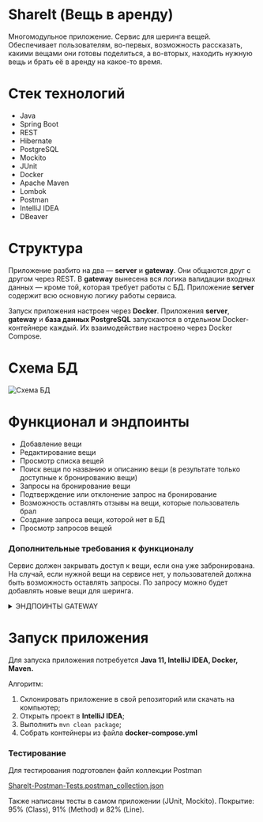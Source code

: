 # ShareIt (Вещь в аренду)

Многомодульное приложение. Сервис для шеринга вещей. Обеспечивает пользователям, во-первых, возможность рассказать, какими вещами они готовы поделиться, а во-вторых, находить нужную вещь и брать её в аренду на какое-то время.

# Стек технологий

* Java
* Spring Boot
* REST
* Hibernate
* PostgreSQL
* Mockito
* JUnit
* Docker
* Apache Maven
* Lombok
* Postman
* IntelliJ IDEA
* DBeaver

# Структура

Приложение разбито на два — **server** и **gateway**. Они общаются друг с другом через REST. В **gateway** вынесена вся логика валидации входных данных — кроме той, которая требует работы с БД. Приложение **server** содержит всю основную логику работы сервиса.

Запуск приложения настроен через **Docker**. Приложения **server**, **gateway** и **база данных PostgreSQL** запускаются в отдельном Docker-контейнере каждый. Их взаимодействие настроено через Docker Compose.

# Схема БД

![Схема БД](https://github.com/avan-es/java-shareit/assets/83888190/61b2ea7e-bc35-4939-95a4-3d5b01174952)

# Функционал и эндпоинты

* Добавление вещи
* Редактирование вещи
* Просмотр списка вещей
* Поиск вещи по названию и описанию вещи (в результате только доступные к бронированию вещи)
* Запросы на бронирование вещи
* Подтверждение или отклонение запрос на бронирование
* Возможность оставлять отзывы на вещи, которые пользователь брал 
* Создание запроса вещи, которой нет в БД
* Просмотр запросов вещей


### Дополнительные требования к функционалу

Сервис должен закрывать доступ к вещи, если она уже забронирована. На случай, если нужной вещи на сервисе нет, у пользователей должна быть возможность оставлять запросы. По запросу можно будет добавлять новые вещи для шеринга.



<details>

<summary>ЭНДПОИНТЫ GATEWAY</summary>

<p align="center">
  <table align="center" width="100%">
    <tr>
        <th colspan="2">
          <img width="50" src="https://github.com/avan-es/java-filmorate/assets/83888190/bf414de4-dbba-4f3a-a888-b180fad09728"/><br>UserController
        </th>
      </tr>
    <tr>
      <td>POST /users</td><td>Добавить нового пользователя</td>
    </tr>
    <tr>
      <td>PATCH /users/{userId}</td><td>Обновить информацию о пользователе по его ID</td>
    </tr>
    <tr>
      <td>GET /users/{userId}</td><td>Получить информацию о пользователе по его ID</td>
    </tr>
    <tr>
      <td>GET /users</td><td>Получить информации о всех пользователях</td>
    </tr>
    <tr>
      <td>DELETE /users/{userId}</td><td>Удалить пользователя по его ID</td>
    </tr>
    <tr>
        <th colspan="2">
          <img width="50" src="https://github.com/avan-es/java-shareit/assets/83888190/efd9ef0d-823e-4209-87b7-eea1c719d0d6"/><br>ItemController
        </th>
      </tr>
    <tr>
      <td>POST /items</td><td>Добавить новую вещь</td>
    </tr>
    <tr>
      <td>POST /items/{itemId}/comment</td><td>Опубликовать отзыв на вещь</td>
    </tr>
    <tr>
      <td>PATCH /items/{itemId}</td><td>Обновить информацию о вещи по её ID</td>
    </tr>
    <tr>
      <td>GET /items/search</td><td>Поиск вещи по слову в описании и названии</td>
    </tr>
    <tr>
      <td>GET /items/all</td><td>Получить информацию о всех вещах</td>
    </tr>
    <tr>
      <td>GET /items/{itemId}</td><td>Получить информацию о вещи по её ID</td>
    </tr>
    <tr>
      <td>GET /items</td><td>Получить информацию о всех вещах пользователя (владельца)</td>
    </tr>
    <tr>
      <td>DELETE /items/{itemId}</td><td>Удалить вещь по её ID</td>
    </tr>
    <tr>
        <th colspan="2">
          <img width="50" src="https://github.com/avan-es/java-shareit/assets/83888190/e1ac2db1-3f08-48c5-8d56-ce1ce04dea66"/><br>BookingController
        </th>
      </tr>
    <tr>
      <td>POST /bookings</td><td>Создать бронирование вещи</td>
    </tr>
    <tr>
      <td>PATCH /bookings/{bookingId}</td><td>Обработать бронирование владельцем вещи по его ID</td>
    </tr>
    <tr>
      <td>GET /bookings/owner</td><td>Получить информацию о всех бронированиях своих вещей владельцем</td>
    </tr>
    <tr>
      <td>GET /bookings/all</td><td>Получить информацию о всех бронирования в БД</td>
    </tr>
    <tr>
      <td>GET /bookings/{bookingId}</td><td>Получить информацию о бронирование по его ID</td>
    </tr>
    <tr>
      <td>GET /bookings</td><td>Получить информацию о всех бронированиях, сделанных пользователем</td>
    </tr>
    <tr>
        <th colspan="2">
          <img width="50" src="https://github.com/avan-es/java-shareit/assets/83888190/f4e7294c-b1aa-4bcc-bdf0-b456bcaf1db7"/><br>ItemRequestController
        </th>
      </tr>
    <tr>
      <td>POST /requests</td><td>Создать новый запрос вещи</td>
    </tr>
    <tr>
      <td>GET /requests/all</td><td>Получить информацию о всех запрошенных вещах</td>
    </tr>
    <tr>
      <td>GET /requests/{requestId}</td><td>Получить информацию о запрошенной вещи по её ID</td>
    </tr>
    <tr>
      <td>GET /requests</td><td>Получить информацию о своих запросах вещей (пользователем)</td>
    </tr>
  </table>
  </p>

</details>

# Запуск приложения

Для запуска приложения потребуется **Java 11, IntelliJ IDEA, Docker, Maven.**

Алгоритм:

1. Склонировать приложение в свой репозиторий или скачать на компьютер;
2. Открыть проект в **IntelliJ IDEA**;
3. Выполнить `mvn clean package`;
4. Собрать контейнеры из файла **docker-compose.yml**

### Тестирование

Для тестирования подготовлен файл коллекции Postman

[ShareIt-Postman-Tests.postman_collection.json](https://github.com/avan-es/java-shareit/blob/main/postman/ShareIt-Postman-Tests.postman_collection.json)

Также написаны тесты в самом приложении (JUnit, Mockito). Покрытие: 95% (Class), 91% (Method) и 82% (Line).

